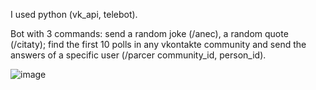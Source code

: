 I used python (vk_api, telebot).

Bot with 3 commands: send 
a random joke (/anec), 
a random quote (/citaty);
find the first 10 polls in any vkontakte community and send the answers of a specific user (/parcer community_id, person_id).



![image](https://github.com/liliRina/python/assets/79633635/71b07259-05f0-4c7a-92d2-e8a713f271fe)
